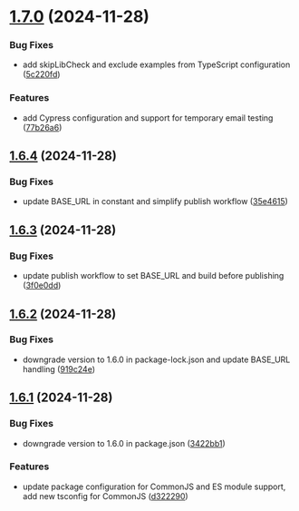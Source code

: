 # [1.7.0](https://github.com/pirasanthan-jesugeevegan/temp-disposable-email/compare/v1.6.4...v1.7.0) (2024-11-28)


### Bug Fixes

* add skipLibCheck and exclude examples from TypeScript configuration ([5c220fd](https://github.com/pirasanthan-jesugeevegan/temp-disposable-email/commit/5c220fd8cc3a3abb8ff693c1410c29c29067f4ab))


### Features

* add Cypress configuration and support for temporary email testing ([77b26a6](https://github.com/pirasanthan-jesugeevegan/temp-disposable-email/commit/77b26a680378d693e29dc8b5a984e686742f65e0))



## [1.6.4](https://github.com/pirasanthan-jesugeevegan/temp-disposable-email/compare/v1.6.3...v1.6.4) (2024-11-28)


### Bug Fixes

* update BASE_URL in constant and simplify publish workflow ([35e4615](https://github.com/pirasanthan-jesugeevegan/temp-disposable-email/commit/35e4615498dad384b75ac226d3bd7fa82bc64ba9))



## [1.6.3](https://github.com/pirasanthan-jesugeevegan/temp-disposable-email/compare/v1.6.2...v1.6.3) (2024-11-28)


### Bug Fixes

* update publish workflow to set BASE_URL and build before publishing ([3f0e0dd](https://github.com/pirasanthan-jesugeevegan/temp-disposable-email/commit/3f0e0dd22b43b36d3f7ffd2e4389da3f8f7ac3d4))



## [1.6.2](https://github.com/pirasanthan-jesugeevegan/temp-disposable-email/compare/v1.6.1...v1.6.2) (2024-11-28)


### Bug Fixes

* downgrade version to 1.6.0 in package-lock.json and update BASE_URL handling ([919c24e](https://github.com/pirasanthan-jesugeevegan/temp-disposable-email/commit/919c24e563a7541f2a4163f79f49bd6e545f9dd6))



## [1.6.1](https://github.com/pirasanthan-jesugeevegan/temp-disposable-email/compare/v1.6.0...v1.6.1) (2024-11-28)


### Bug Fixes

* downgrade version to 1.6.0 in package.json ([3422bb1](https://github.com/pirasanthan-jesugeevegan/temp-disposable-email/commit/3422bb1adf4765b0283da9d814d2301044408b80))


### Features

* update package configuration for CommonJS and ES module support, add new tsconfig for CommonJS ([d322290](https://github.com/pirasanthan-jesugeevegan/temp-disposable-email/commit/d322290fd9c192792b16de2547211b716123a9d4))



